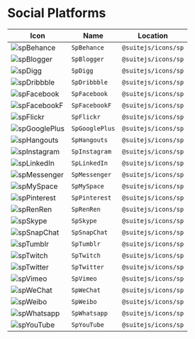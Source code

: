 # Social Platforms

| Icon | Name | Location |
| --- | --- | --- |
| ![spBehance](https://cdn.rawgit.com/suitejs/suitejs/master/packages/icons/svg/sp/Behance.svg) | `SpBehance` | `@suitejs/icons/sp` |
| ![spBlogger](https://cdn.rawgit.com/suitejs/suitejs/master/packages/icons/svg/sp/Blogger.svg) | `SpBlogger` | `@suitejs/icons/sp` |
| ![spDigg](https://cdn.rawgit.com/suitejs/suitejs/master/packages/icons/svg/sp/Digg.svg) | `SpDigg` | `@suitejs/icons/sp` |
| ![spDribbble](https://cdn.rawgit.com/suitejs/suitejs/master/packages/icons/svg/sp/Dribbble.svg) | `SpDribbble` | `@suitejs/icons/sp` |
| ![spFacebook](https://cdn.rawgit.com/suitejs/suitejs/master/packages/icons/svg/sp/Facebook.svg) | `SpFacebook` | `@suitejs/icons/sp` |
| ![spFacebookF](https://cdn.rawgit.com/suitejs/suitejs/master/packages/icons/svg/sp/FacebookF.svg) | `SpFacebookF` | `@suitejs/icons/sp` |
| ![spFlickr](https://cdn.rawgit.com/suitejs/suitejs/master/packages/icons/svg/sp/Flickr.svg) | `SpFlickr` | `@suitejs/icons/sp` |
| ![spGooglePlus](https://cdn.rawgit.com/suitejs/suitejs/master/packages/icons/svg/sp/GooglePlus.svg) | `SpGooglePlus` | `@suitejs/icons/sp` |
| ![spHangouts](https://cdn.rawgit.com/suitejs/suitejs/master/packages/icons/svg/sp/Hangouts.svg) | `SpHangouts` | `@suitejs/icons/sp` |
| ![spInstagram](https://cdn.rawgit.com/suitejs/suitejs/master/packages/icons/svg/sp/Instagram.svg) | `SpInstagram` | `@suitejs/icons/sp` |
| ![spLinkedIn](https://cdn.rawgit.com/suitejs/suitejs/master/packages/icons/svg/sp/LinkedIn.svg) | `SpLinkedIn` | `@suitejs/icons/sp` |
| ![spMessenger](https://cdn.rawgit.com/suitejs/suitejs/master/packages/icons/svg/sp/Messenger.svg) | `SpMessenger` | `@suitejs/icons/sp` |
| ![spMySpace](https://cdn.rawgit.com/suitejs/suitejs/master/packages/icons/svg/sp/MySpace.svg) | `SpMySpace` | `@suitejs/icons/sp` |
| ![spPinterest](https://cdn.rawgit.com/suitejs/suitejs/master/packages/icons/svg/sp/Pinterest.svg) | `SpPinterest` | `@suitejs/icons/sp` |
| ![spRenRen](https://cdn.rawgit.com/suitejs/suitejs/master/packages/icons/svg/sp/RenRen.svg) | `SpRenRen` | `@suitejs/icons/sp` |
| ![spSkype](https://cdn.rawgit.com/suitejs/suitejs/master/packages/icons/svg/sp/Skype.svg) | `SpSkype` | `@suitejs/icons/sp` |
| ![spSnapChat](https://cdn.rawgit.com/suitejs/suitejs/master/packages/icons/svg/sp/SnapChat.svg) | `SpSnapChat` | `@suitejs/icons/sp` |
| ![spTumblr](https://cdn.rawgit.com/suitejs/suitejs/master/packages/icons/svg/sp/Tumblr.svg) | `SpTumblr` | `@suitejs/icons/sp` |
| ![spTwitch](https://cdn.rawgit.com/suitejs/suitejs/master/packages/icons/svg/sp/Twitch.svg) | `SpTwitch` | `@suitejs/icons/sp` |
| ![spTwitter](https://cdn.rawgit.com/suitejs/suitejs/master/packages/icons/svg/sp/Twitter.svg) | `SpTwitter` | `@suitejs/icons/sp` |
| ![spVimeo](https://cdn.rawgit.com/suitejs/suitejs/master/packages/icons/svg/sp/Vimeo.svg) | `SpVimeo` | `@suitejs/icons/sp` |
| ![spWeChat](https://cdn.rawgit.com/suitejs/suitejs/master/packages/icons/svg/sp/WeChat.svg) | `SpWeChat` | `@suitejs/icons/sp` |
| ![spWeibo](https://cdn.rawgit.com/suitejs/suitejs/master/packages/icons/svg/sp/Weibo.svg) | `SpWeibo` | `@suitejs/icons/sp` |
| ![spWhatsapp](https://cdn.rawgit.com/suitejs/suitejs/master/packages/icons/svg/sp/Whatsapp.svg) | `SpWhatsapp` | `@suitejs/icons/sp` |
| ![spYouTube](https://cdn.rawgit.com/suitejs/suitejs/master/packages/icons/svg/sp/YouTube.svg) | `SpYouTube` | `@suitejs/icons/sp` |